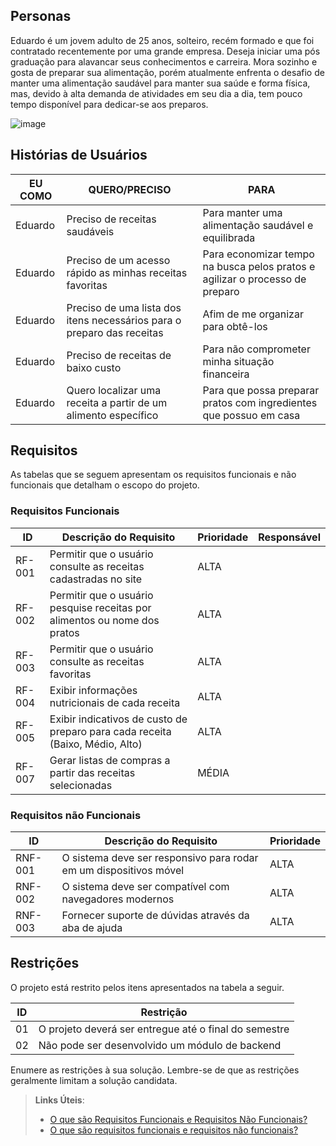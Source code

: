 ## Personas

Eduardo é um jovem adulto de 25 anos, solteiro, recém formado e que foi contratado recentemente por uma grande empresa. Deseja iniciar uma pós graduação para alavancar seus conhecimentos e carreira. Mora sozinho e gosta de preparar sua alimentação, porém atualmente enfrenta o desafio de manter uma alimentação saudável para manter sua saúde e forma física, mas, devido à alta demanda de atividades em seu dia a dia, tem pouco tempo disponível para dedicar-se aos preparos.

![image](https://github.com/ICEI-PUC-Minas-PMV-SI/pmv-si-2023-2-pe1-t1-gastrocode-pmv/assets/142272104/64b2798b-20fe-404d-9556-b24f3480acb6)


## Histórias de Usuários

| EU COMO | QUERO/PRECISO | PARA |
|--------------------|------------------------------------|----------------------------------------|
|Eduardo | Preciso de receitas saudáveis                                                       | Para manter uma alimentação saudável e equilibrada                           |
|Eduardo | Preciso de um acesso rápido as minhas receitas favoritas                            | Para economizar tempo na busca pelos pratos e agilizar o processo de preparo |
|Eduardo | Preciso de uma lista dos itens necessários para o preparo das receitas              | Afim de me organizar para obtê-los                                           |
|Eduardo | Preciso de receitas de baixo custo                                                  | Para não comprometer minha situação financeira                               |
|Eduardo | Quero localizar uma receita a partir de um alimento específico                      | Para que possa preparar pratos com ingredientes que possuo em casa           |

## Requisitos

As tabelas que se seguem apresentam os requisitos funcionais e não funcionais que detalham o escopo do projeto.

### Requisitos Funcionais

|ID    | Descrição do Requisito  | Prioridade | Responsável |
|------|-----------------------------------------|----| ----|
|RF-001| Permitir que o usuário consulte as receitas cadastradas no site               | ALTA  | |
|RF-002| Permitir que o usuário pesquise receitas por alimentos ou nome dos pratos     | ALTA  | |
|RF-003| Permitir que o usuário consulte as receitas favoritas                         | ALTA  | |
|RF-004| Exibir informações nutricionais de cada receita                               | ALTA  | |
|RF-005| Exibir indicativos de custo de preparo para cada receita (Baixo, Médio, Alto) | ALTA  | |
|RF-007| Gerar listas de compras a partir das receitas selecionadas                    | MÉDIA | |


### Requisitos não Funcionais

|ID     | Descrição do Requisito  |Prioridade |
|-------|-------------------------|----|
|RNF-001| O sistema deve ser responsivo para rodar em um dispositivos móvel | ALTA | 
|RNF-002| O sistema deve ser compatível com navegadores modernos            | ALTA | 
|RNF-003| Fornecer suporte de dúvidas através da aba de ajuda               | ALTA | 

## Restrições

O projeto está restrito pelos itens apresentados na tabela a seguir.

|ID| Restrição                                             |
|--|-------------------------------------------------------|
|01| O projeto deverá ser entregue até o final do semestre |
|02| Não pode ser desenvolvido um módulo de backend        |


Enumere as restrições à sua solução. Lembre-se de que as restrições geralmente limitam a solução candidata.

> **Links Úteis**:
> - [O que são Requisitos Funcionais e Requisitos Não Funcionais?](https://codificar.com.br/requisitos-funcionais-nao-funcionais/)
> - [O que são requisitos funcionais e requisitos não funcionais?](https://analisederequisitos.com.br/requisitos-funcionais-e-requisitos-nao-funcionais-o-que-sao/)
